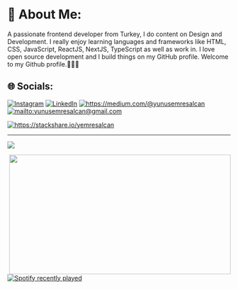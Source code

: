 # 💫 About Me:
A passionate frontend developer from Turkey, I do content on Design and Development. I really enjoy learning languages and frameworks like HTML, CSS, JavaScript, ReactJS, NextJS, TypeScript as well as work in. I love open source development and I build things on my GitHub profile. Welcome to my Github profile.👩🏻‍💻

## 🌐 Socials:
[![Instagram](https://img.shields.io/badge/Instagram-%23E4405F.svg?logo=Instagram&logoColor=white)](https://www.instagram.com/yemresalcan/) [![LinkedIn](https://img.shields.io/badge/LinkedIn-%230077B5.svg?logo=linkedin&logoColor=white)](https://www.linkedin.com/in/yunusemresalcan/) 
<a href="https://medium.com/@yunusemresalcan" target="_blank">
    <img src="https://img.shields.io/badge/%20-medium-black" alt="https://medium.com/@yunusemresalcan">
</a>
<a href="mailto:yunusemresalcan@gmail.com" target="_blank">
    <img src="https://img.shields.io/badge/%20-gmail-B23121" alt="mailto:yunusemresalcan@gmail.com">
</a>

<a href="https://stackshare.io/yemresalcan">
    <img src="http://img.shields.io/badge/tech-stack-0690fa.svg?style=flat" alt="https://stackshare.io/yemresalcan">
</a>


---
[![](https://visitcount.itsvg.in/api?id=Yemresalcan&icon=2&color=1)](https://visitcount.itsvg.in)

<img src="https://github.com/adriantwarog/adriantwarog/blob/f18f21d501c68faff89e036755b92c53e341e8c1/ipad%20learning.gif" align="right" width="500" height="270" />


  <a href="https://open.spotify.com/user/yunusemesalcan?si=NBz3tSmFQjayoNPnhrxc5Q&nd=1&dlsi=be48b9827db94045">
    <img src="https://spotify-recently-played-readme.vercel.app/api?user=yunusemesalcan" alt="Spotify recently played"  />
  </a>





  

